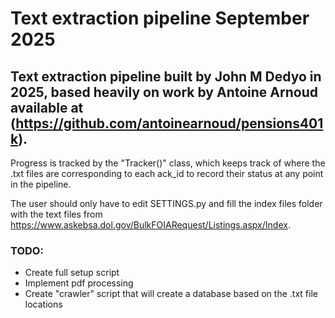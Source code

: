 # Text extraction pipeline September 2025
## Text extraction pipeline built by John M Dedyo in 2025, based heavily on work by Antoine Arnoud available at (https://github.com/antoinearnoud/pensions401k).

Progress is tracked by the "Tracker()" class, which keeps track of where the .txt files are corresponding to each ack_id to record their status at any point in the pipeline.

The user should only have to edit SETTINGS.py and fill the index files folder with the text files from https://www.askebsa.dol.gov/BulkFOIARequest/Listings.aspx/Index.

### TODO:

* Create full setup script
* Implement pdf processing
* Create "crawler" script that will create a database based on the .txt file locations
